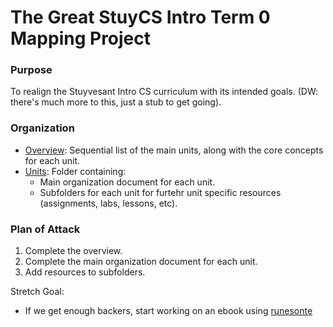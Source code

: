 # The Great StuyCS Intro Term 0 Mapping Project

### Purpose
To realign the Stuyvesant Intro CS curriculum with its intended goals. (DW: there's much more to this, just a stub to get going).

### Organization
- [Overview](overview.md): Sequential list of the main units, along with the core concepts for each unit. 
- [Units](units/): Folder containing:
  - Main organization document for each unit.
  - Subfolders for each unit for furtehr unit specific resources (assignments, labs, lessons, etc).

### Plan of Attack
1. Complete the overview.
2. Complete the main organization document for each unit.
3. Add resources to subfolders.

Stretch Goal:
- If we get enough backers, start working on an ebook using [runesonte](https://github.com/RunestoneInteractive/RunestoneComponents)
